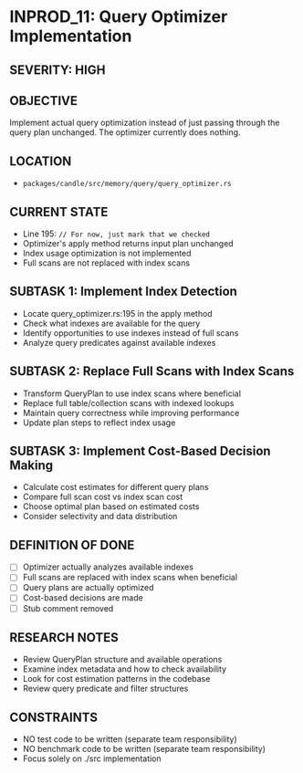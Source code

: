 # INPROD_11: Query Optimizer Implementation

## SEVERITY: HIGH

## OBJECTIVE
Implement actual query optimization instead of just passing through the query plan unchanged. The optimizer currently does nothing.

## LOCATION
- `packages/candle/src/memory/query/query_optimizer.rs`

## CURRENT STATE
- Line 195: `// For now, just mark that we checked`
- Optimizer's apply method returns input plan unchanged
- Index usage optimization is not implemented
- Full scans are not replaced with index scans

## SUBTASK 1: Implement Index Detection
- Locate query_optimizer.rs:195 in the apply method
- Check what indexes are available for the query
- Identify opportunities to use indexes instead of full scans
- Analyze query predicates against available indexes

## SUBTASK 2: Replace Full Scans with Index Scans
- Transform QueryPlan to use index scans where beneficial
- Replace full table/collection scans with indexed lookups
- Maintain query correctness while improving performance
- Update plan steps to reflect index usage

## SUBTASK 3: Implement Cost-Based Decision Making
- Calculate cost estimates for different query plans
- Compare full scan cost vs index scan cost
- Choose optimal plan based on estimated costs
- Consider selectivity and data distribution

## DEFINITION OF DONE
- [ ] Optimizer actually analyzes available indexes
- [ ] Full scans are replaced with index scans when beneficial
- [ ] Query plans are actually optimized
- [ ] Cost-based decisions are made
- [ ] Stub comment removed

## RESEARCH NOTES
- Review QueryPlan structure and available operations
- Examine index metadata and how to check availability
- Look for cost estimation patterns in the codebase
- Review query predicate and filter structures

## CONSTRAINTS
- NO test code to be written (separate team responsibility)
- NO benchmark code to be written (separate team responsibility)
- Focus solely on ./src implementation
